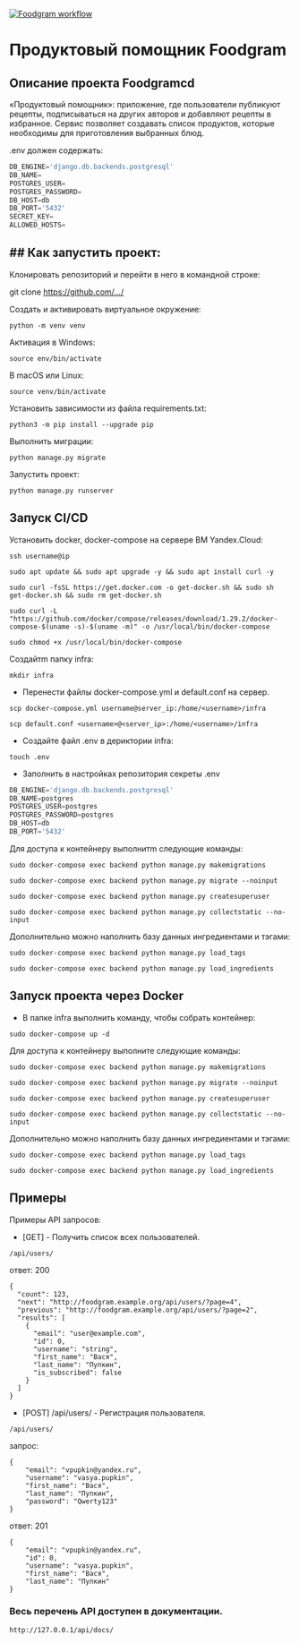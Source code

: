 [![Foodgram workflow](https://github.com/Alprika/foodgram-project-react/actions/workflows/yamdb_workflow.yml/badge.svg)](https://github.com/Alprika/foodgram-project-react/actions/workflows/yamdb_workflow.yml)

# Продуктовый помощник Foodgram

## Описание проекта Foodgramcd
«Продуктовый помощник»: приложение, где пользователи публикуют рецепты, подписываться на других авторов и добавляют рецепты в избранное. Сервис позволяет создавать список продуктов, которые необходимы для приготовления выбранных блюд.


.env должен содержать:
```python
DB_ENGINE='django.db.backends.postgresql'
DB_NAME=
POSTGRES_USER=
POSTGRES_PASSWORD=
DB_HOST=db
DB_PORT='5432'
SECRET_KEY=
ALLOWED_HOSTS=
```
## ## Как запустить проект:

Клонировать репозиторий и перейти в него в командной строке:

git clone https://github.com/.../

Cоздать и активировать виртуальное окружение:

```
python -m venv venv
```
Активация в Windows:
```
source env/bin/activate
```
В macOS или Linux:
```
source venv/bin/activate 
```

Установить зависимости из файла requirements.txt:

```
python3 -m pip install --upgrade pip
```

Выполнить миграции:

```
python manage.py migrate
```

Запустить проект:

```
python manage.py runserver
```

## Запуск CI/CD

Установить docker, docker-compose на сервере ВМ Yandex.Cloud:
```
ssh username@ip
```
```
sudo apt update && sudo apt upgrade -y && sudo apt install curl -y
```
```
sudo curl -fsSL https://get.docker.com -o get-docker.sh && sudo sh get-docker.sh && sudo rm get-docker.sh
```
```
sudo curl -L "https://github.com/docker/compose/releases/download/1.29.2/docker-compose-$(uname -s)-$(uname -m)" -o /usr/local/bin/docker-compose
```
```
sudo chmod +x /usr/local/bin/docker-compose
```

Создайтm папку infra:

```
mkdir infra
```
- Перенести файлы docker-compose.yml и default.conf на сервер.

```
scp docker-compose.yml username@server_ip:/home/<username>/infra
```
```
scp default.conf <username>@<server_ip>:/home/<username>/infra
```
- Создайте файл .env в дериктории infra:

```
touch .env
```
- Заполнить в настройках репозитория секреты .env

```python
DB_ENGINE='django.db.backends.postgresql'
DB_NAME=postgres
POSTGRES_USER=postgres
POSTGRES_PASSWORD=postgres
DB_HOST=db
DB_PORT='5432'
```

Для доступа к контейнеру выполнитm следующие команды:

```
sudo docker-compose exec backend python manage.py makemigrations
```
```
sudo docker-compose exec backend python manage.py migrate --noinput
```
```
sudo docker-compose exec backend python manage.py createsuperuser
```
```
sudo docker-compose exec backend python manage.py collectstatic --no-input
```

Дополнительно можно наполнить базу данных ингредиентами и тэгами:

```
sudo docker-compose exec backend python manage.py load_tags
```
```
sudo docker-compose exec backend python manage.py load_ingredients
```

## Запуск проекта через Docker
- В папке infra выполнить команду, чтобы собрать контейнер:

```
sudo docker-compose up -d
```

Для доступа к контейнеру выполните следующие команды:

```
sudo docker-compose exec backend python manage.py makemigrations
```
```
sudo docker-compose exec backend python manage.py migrate --noinput
```
```
sudo docker-compose exec backend python manage.py createsuperuser
```
```
sudo docker-compose exec backend python manage.py collectstatic --no-input
```

Дополнительно можно наполнить базу данных ингредиентами и тэгами:

```
sudo docker-compose exec backend python manage.py load_tags
```
```
sudo docker-compose exec backend python manage.py load_ingredients
```

## Примеры

Примеры API запросов:

- [GET] - Получить список всех пользователей.
```
/api/users/
```
ответ: 200
```
{
  "count": 123,
  "next": "http://foodgram.example.org/api/users/?page=4",
  "previous": "http://foodgram.example.org/api/users/?page=2",
  "results": [
    {
      "email": "user@example.com",
      "id": 0,
      "username": "string",
      "first_name": "Вася",
      "last_name": "Пупкин",
      "is_subscribed": false
    }
  ]
}
```
- [POST] /api/users/ - Регистрация пользователя.
```
/api/users/
```
запрос:
```
{
    "email": "vpupkin@yandex.ru",
    "username": "vasya.pupkin",
    "first_name": "Вася",
    "last_name": "Пупкин",
    "password": "Qwerty123"
}
```
ответ: 201
```
{
    "email": "vpupkin@yandex.ru",
    "id": 0,
    "username": "vasya.pupkin",
    "first_name": "Вася",
    "last_name": "Пупкин"
}
```

### Весь перечень API доступен в документации.
```url
http://127.0.0.1/api/docs/
```


